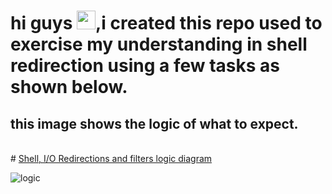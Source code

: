 # hi guys <img src="https://raw.githubusercontent.com/MartinHeinz/MartinHeinz/master/wave.gif" width="30px">,i created this repo used to exercise my understanding in shell redirection  using a few tasks as shown below.
## this image shows the logic of what to expect.
<br>
# <u> Shell, I/O Redirections and filters logic diagram</u>

![logic](https://upload.wikimedia.org/wikipedia/commons/thumb/f/f6/Pipeline.svg/440px-Pipeline.svg.png)


